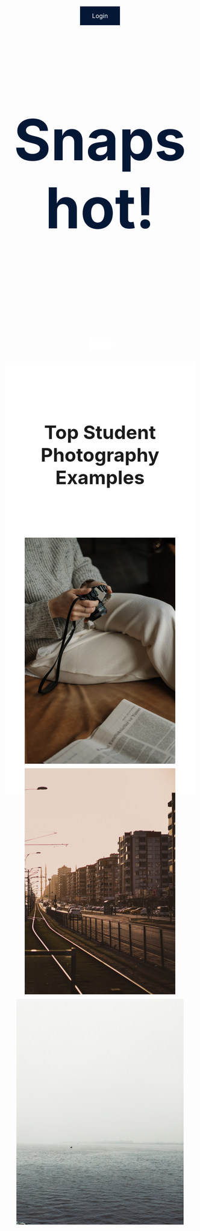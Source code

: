 <!-- ## AP CSA Tri 2 Period 2 Table 2

### [Scrum Board](https://github.com/users/PrishaB/projects/1)
### [Insights](https://github.com/PrishaB/Team2Reunion/graphs/contributors)


--- -->

<html>
<head>
<meta name="viewport" content="width=device-width, initial-scale=1">

<style>
.parallax {
  /* The image used */
  background-image: url("images/photo1.jpg");

  /* Set a specific height */
  min-height: 1000px;
  width: 100%; 

  /* Create the parallax scrolling effect */
  background-attachment: fixed;
  background-position: center;
  background-repeat: no-repeat;
  background-size: cover;
}
.parallax2 {
  /* The image used */
  background-image: url("images/b&w4.JPG");

  /* Set a specific height */
  min-height: 600px;
  width: 100%; 

  /* Create the parallax scrolling effect */
  background-attachment: fixed;
  background-position: center;
  background-repeat: no-repeat;
  background-size: cover;
}
.text-center {
  text-align: center;
}
.button {
  background-color: #041836;
  border: none;
  color: white;
  padding: 15px 32px;
  text-align: center;
  text-decoration: none;
  display: inline-block;
  font-size: 16px;
  margin: 4px 2px;
  cursor: pointer;
}

h1{
  font-size:150px;
  color: #041836;
}

h2 {
  font-size:50px;
  text-align: center;
}

p {
  font-size: 20px;
  color: white;
}
.center {
  display: block;
  margin-left: auto;
  margin-right: auto;
  width: 50%;
}

</style>
</head>
<body>
<div class="parallax">
<div class="text-center">
<br>
<br>
<br>
<a class="button" href="/login"> Login </a>
<br>
<h1>Snapshot!</h1>
</div>
<img src="images/arrow.png" class="center" style="width: 60px; margin-top:255px;"> 
</div>


<div style="height:1150px;background-color: white;font-size:24px;font-color:white">
 <br> <br> <br>
<h2>Top Student Photography Examples<h2>
<br>
<img src="images/photo3.jpg"  style="height: 601px;">
<img src="images/photo4.jpg"  style="height: 601px;">
<img src="images/photo2.jpg"  style="height: 600px;">

<br><br><br><br>

<div class="parallax2">
<div class="text-center">
</div>
</div>

<div style="height:1150px;background-color: white;font-size:24px;font-color:white">
 <br> <br> <br>

<br>
<img src="images/b&w1.jpg"  style="height: 600px;">
<img src="images/b&w2.jpg"  style="height: 600px;">
<img src="images/b&w3.jpg"  style="height: 600px;">
</div>

<!-- ## Team Members

| Name | GitHub ID and Profile | Roles | Issues |
| --- | --- | --- | --- |
| Linda Liu | [@LindaLiu1202](https://github.com/LindaLiu1202) | Backend Developer |   [Issue](https://github.com/PrishaB/Team2Reunion/issues/4)  | 
| Divyanshi Suri | [@divyanshisuri](https://github.com/divyanshisuri) | Scrum Master |  [Issue](https://github.com/PrishaB/Team2Reunion/issues/2)  |
| Serafina Wong| [@Lychee80 ](https://github.com/Lychee80 ) | DevOps | [Issue](https://github.com/Lychee80/t2_spring_8192/issues/1)  |
| Prisha Boreddy| [@PrishaB ](https://github.com/PrishaB) | Frontend Developer | [Issue](https://github.com/PrishaB/Team2Reunion/issues/2)   | -->
